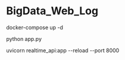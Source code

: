 # BigData_Web_Log
docker-compose up -d

python app.py

uvicorn realtime_api:app --reload --port 8000
